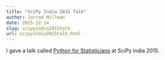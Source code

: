 ```yaml
---
title: "SciPy India 2015 Talk"
author: Jarrod Millman
date: 2015-12-14
slug: scipyindia2015talk
url: scipyindia2015talk.html
---
```


I gave a talk called [Python for Statisticians](http://www.jarrodmillman.com/talks/scipyindia2015/python_for_statisticians.pdf) at SciPy India 2015.
